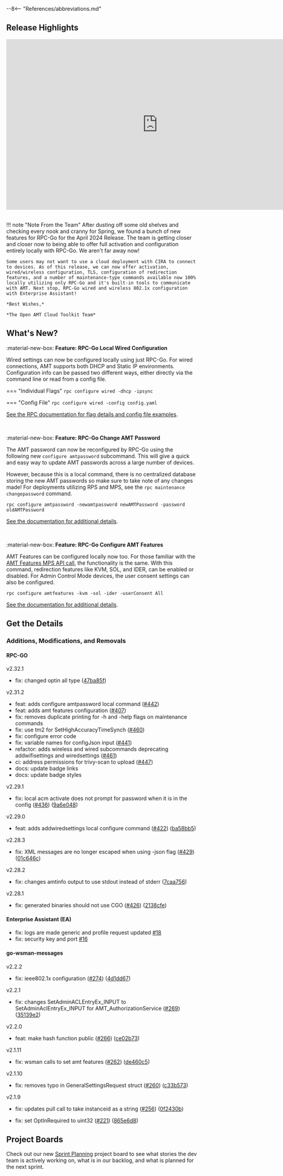 --8<-- "References/abbreviations.md"
## Release Highlights

<div style="text-align:center">
  <iframe width="800" height="450" src="https://www.youtube.com/embed/kqAkDXjyeoc?si=6UGZdPnzv0tqusUB" title="April 2024 Release Video" frameborder="0" allow="accelerometer; autoplay; clipboard-write; encrypted-media; gyroscope; picture-in-picture" allowfullscreen></iframe>
</div>
<br>

!!! note "Note From the Team"
    After dusting off some old shelves and checking every nook and cranny for Spring, we found a bunch of new features for RPC-Go for the April 2024 Release. The team is getting closer and closer now to being able to offer full activation and configuration entirely locally with RPC-Go. We aren't far away now!

    Some users may not want to use a cloud deployment with CIRA to connect to devices. As of this release, we can now offer activation, wired/wireless configuration, TLS, configuration of redirection features, and a number of maintenance-type commands available now 100% locally utilizing only RPC-Go and it's built-in tools to communicate with AMT. Next stop, RPC-Go wired and wireless 802.1x configuration with Enterprise Assistant!
    
    *Best Wishes,* 

    *The Open AMT Cloud Toolkit Team*


## What's New?

:material-new-box: **Feature: RPC-Go Local Wired Configuration**

Wired settings can now be configured locally using just RPC-Go. For wired connections, AMT supports both DHCP and Static IP environments. Configuration info can be passed two different ways, either directly via the command line or read from a config file.

=== "Individual Flags"
    ```
    rpc configure wired -dhcp -ipsync
    ```

=== "Config File"
    ```
    rpc configure wired -config config.yaml
    ```

[See the RPC documentation for flag details and config file examples](./Reference/RPC/commandsRPC.md#wired).

<br>

:material-new-box: **Feature: RPC-Go Change AMT Password**

The AMT password can now be reconfigured by RPC-Go using the following new `configure amtpassword` subcommand. This will give a quick and easy way to update AMT passwords across a large number of devices.

However, because this is a local command, there is no centralized database storing the new AMT passwords so make sure to take note of any changes made! For deployments utilizing RPS and MPS, see the `rpc maintenance changepassword` command.

```
rpc configure amtpassword -newamtpassword newAMTPassword -password oldAMTPassword
```

[See the documentation for additional details](./Reference/RPC/commandsRPC.md#amtpassword).

<br>

:material-new-box: **Feature: RPC-Go Configure AMT Features**

AMT Features can be configured locally now too. For those familiar with the [AMT Features MPS API call](https://app.swaggerhub.com/apis-docs/rbheopenamt/mps/2.13.0#/AMT/post_api_v1_amt_features__guid_), the functionality is the same. With this command, redirection features like KVM, SOL, and IDER, can be enabled or disabled. For Admin Control Mode devices, the user consent settings can also be configured.

```
rpc configure amtfeatures -kvm -sol -ider -userConsent All
```

[See the documentation for additional details](./Reference/RPC/commandsRPC.md#amtfeatures).

## Get the Details

### Additions, Modifications, and Removals

#### RPC-GO

v2.32.1

- fix: changed optin all type ([47ba85f](https://github.com/open-amt-cloud-toolkit/rpc-go/commit/47ba85f30dfec6e6648c1a198e77b7fbd179eeeb))

v2.31.2

- feat: adds configure amtpassword local command ([#442](https://github.com/open-amt-cloud-toolkit/rpc-go/issues/442))
- feat: adds amt features configuration ([#407](https://github.com/open-amt-cloud-toolkit/rpc-go/issues/407))
- fix: removes duplicate printing for -h and -help flags on maintenance commands
- fix: use tm2 for SetHighAccuracyTimeSynch ([#460](https://github.com/open-amt-cloud-toolkit/rpc-go/issues/460))
- fix: configure error code
- fix: variable names for configJson input ([#441](https://github.com/open-amt-cloud-toolkit/rpc-go/issues/441))
- refactor: adds wireless and wired subcommands deprecating addwifisettings and wiredsettings ([#461](https://github.com/open-amt-cloud-toolkit/rpc-go/issues/461))
- ci: address permissions for trivy-scan to upload ([#447](https://github.com/open-amt-cloud-toolkit/rpc-go/issues/447))
- docs: update badge links
- docs: update badge styles

v2.29.1

- fix: local acm activate does not prompt for password when it is in the config ([#436](https://github.com/open-amt-cloud-toolkit/rpc-go/issues/436)) ([9a6e048](https://github.com/open-amt-cloud-toolkit/rpc-go/commit/9a6e048f4507a417eb3d0c627a904456157c07ec))

v2.29.0

- feat: adds addwiredsettings local configure command ([#422](https://github.com/open-amt-cloud-toolkit/rpc-go/issues/422)) ([ba58bb5](https://github.com/open-amt-cloud-toolkit/rpc-go/commit/ba58bb5b52b620e82e78b031cbfb33082f4ab434))

v2.28.3

- fix: XML messages are no longer escaped when using -json flag ([#429](https://github.com/open-amt-cloud-toolkit/rpc-go/issues/429)) ([01c646c](https://github.com/open-amt-cloud-toolkit/rpc-go/commit/01c646cb27a54d2f650f2fb3b02df3b850ac70d7))

v2.28.2

- fix: changes amtinfo output to use stdout instead of stderr ([7caa756](https://github.com/open-amt-cloud-toolkit/rpc-go/commit/7caa7568cc1b908d1fe22413ef18db85b5b02015))

v2.28.1

- fix: generated binaries should not use CGO ([#426](https://github.com/open-amt-cloud-toolkit/rpc-go/issues/426)) ([2138cfe](https://github.com/open-amt-cloud-toolkit/rpc-go/commit/2138cfea52cf15c0186c2440928c53049759ebcd))

#### Enterprise Assistant (EA)

- fix: logs are made generic and profile request updated [#18](https://github.com/open-amt-cloud-toolkit/enterprise-assistant/pull/16)
- fix: security key and port [#16](https://github.com/open-amt-cloud-toolkit/enterprise-assistant/pull/16)

#### go-wsman-messages

v2.2.2

- fix: ieee802.1x configuration ([#274](https://github.com/open-amt-cloud-toolkit/go-wsman-messages/issues/274)) ([4d1dd67](https://github.com/open-amt-cloud-toolkit/go-wsman-messages/commit/4d1dd67ec99abdd1d1ebf6578b073e63fdc1470f))

v2.2.1

- fix: changes SetAdminACLEntryEx_INPUT to SetAdminAclEntryEx_INPUT for AMT_AuthorizationService ([#269](https://github.com/open-amt-cloud-toolkit/go-wsman-messages/issues/269)) ([35139e2](https://github.com/open-amt-cloud-toolkit/go-wsman-messages/commit/35139e2c0619190cb2dc283f90546b0d562c8bf7))

v2.2.0

- feat: make hash function public ([#266](https://github.com/open-amt-cloud-toolkit/go-wsman-messages/issues/266)) ([ce02b73](https://github.com/open-amt-cloud-toolkit/go-wsman-messages/commit/ce02b739f54e84036875d4de564523dbc21de248))

v2.1.11

- fix: wsman calls to set amt features ([#262](https://github.com/open-amt-cloud-toolkit/go-wsman-messages/issues/262)) ([de460c5](https://github.com/open-amt-cloud-toolkit/go-wsman-messages/commit/de460c5202a6598b7e73e604d6e9d93991970385))

v2.1.10

- fix: removes typo in GeneralSettingsRequest struct ([#260](https://github.com/open-amt-cloud-toolkit/go-wsman-messages/issues/260)) ([c33b573](https://github.com/open-amt-cloud-toolkit/go-wsman-messages/commit/c33b573504a2a03c18179d2e04d316a60c2cfc8e))

v2.1.9

- fix: updates pull call to take instanceid as a string ([#256](https://github.com/open-amt-cloud-toolkit/go-wsman-messages/issues/256)) ([0f2430b](https://github.com/open-amt-cloud-toolkit/go-wsman-messages/commit/0f2430b615d6f5ce696e25ff157954f57f27e87d))

- fix: set OptInRequired to uint32 ([#221](https://github.com/open-amt-cloud-toolkit/go-wsman-messages/issues/221)) ([865e6d8](https://github.com/open-amt-cloud-toolkit/go-wsman-messages/commit/865e6d80bd10d801e9d567affa8406ff8cb82614))

## Project Boards

Check out our new [Sprint Planning](https://github.com/orgs/open-amt-cloud-toolkit/projects/10/views/2) project board to see what stories the dev team is actively working on, what is in our backlog, and what is planned for the next sprint.
